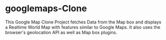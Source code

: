 # googlemaps-Clone
This Google Map Clone Project fetches Data from the Map box and displays a Realtime World Map with features similar to Google Maps. It also uses the browser's geolocation API as well as Map box plugins.
